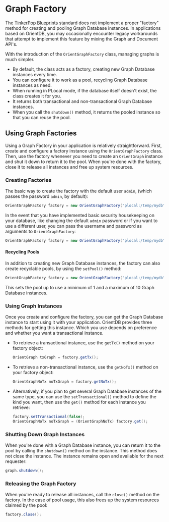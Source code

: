 
# Graph Factory

The [TinkerPop Blueprints](https://github.com/tinkerpop/blueprints/wiki) standard does not implement a proper "factory" method for creating and pooling Graph Database instances.  In applications based on OrientDB, you may occasionally encounter legacy workarounds that attempt to implement this feature by mixing the Graph and Document API's.

With the introduction of the `OrientGraphFactory` class, managing graphs is much simpler.

- By default, the class acts as a factory, creating new Graph Database instances every time.
- You can configure it to work as a pool, recycling Graph Database instances as need.
- When running in PLocal mode, if the database itself doesn't exist, the class creates it for you.
- It returns both transactional and non-transactional Graph Database instances.
- When you call the `shutdown()` method, it returns the pooled instance so that you can reuse the pool.

## Using Graph Factories

Using a Graph Factory in your application is relatively straightforward.  First, create and configure a factory instance using the `OrientGraphFactory` class.  Then, use the factory whenever you need to create an `OrientGraph` instance and shut it down to return it to the pool.  When you're done with the factory, close it to release all instances and free up system resources.


### Creating Factories

The basic way to create the factory with the default user `admin`, (which passes the password `admin`, by default): 

```java
OrientGraphFactory factory = new OrientGraphFactory("plocal:/temp/mydb");
```

In the event that you have implemented basic security housekeeping on your database, like changing the default `admin` password or if you want to use a different user, you can pass the username and password as arguments to `OrientGraphFactory`:

```java
OrientGraphFactory factory = new OrientGraphFactory("plocal:/temp/mydb", "jayminer", "amigarocks");
```

#### Recycling Pools

In addition to creating new Graph Database instances, the factory can also create recyclable pools, by using the `setPool()` method:

```java
OrientGraphFactory factory = new OrientGraphFactory("plocal:/temp/mydb").setupPool(1, 10);
```

This sets the pool up to use a minimum of 1 and a maximum of 10 Graph Database instances.

### Using Graph Instances

Once you create and configure the factory, you can get the Graph Database instance to start using it with your application.  OrientDB provides three methods for getting this instance.  Which you use depends on preference and whether you want a transactional instance.

- To retrieve a transactional instance, use the `getTx()` method on your factory object:

  ```java
  OrientGraph txGraph = factory.getTx();
  ```
  
- To retrieve a non-transactional instance, use the `getNoTx()` method on your factory object:

  ```java
  OrientGraphNoTx noTxGraph = factory.getNoTx();
  ```
- Alternatively, if you plan to get several Graph Database instances of the same type, you can use the `setTransactional()` method to define the kind you want, then use the `get()` method for each instance you retrieve:

  ```java
  factory.setTransactional(false);
  OrientGraphNoTx noTxGraph = (OrientGraphNoTx) factory.get();
  ```

### Shutting Down Graph Instances

When you're done with a Graph Database instance, you can return it to the pool by calling the `shutdown()` method on the instance.  This method does not close the instance.  The instance remains open and available for the next requester:
 
```java
graph.shutdown();
```

### Releasing the Graph Factory

When you're ready to release all instances, call the `close()` method on the factory.  In the case of pool usage, this also frees up the system resources claimed by the pool:

```java
factory.close();
```



